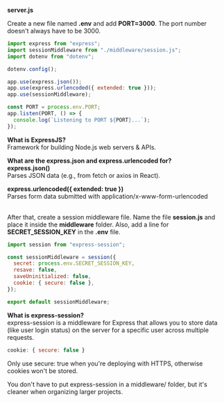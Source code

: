 **server.js**

Create a new file named **.env** and add **PORT=3000**. The port number doesn't always have to be 3000.

```js
import express from "express";
import sessionMiddleware from "./middleware/session.js";
import dotenv from "dotenv";

dotenv.config();

app.use(express.json());
app.use(express.urlencoded({ extended: true }));
app.use(sessionMiddleware);

const PORT = process.env.PORT;
app.listen(PORT, () => {
  console.log(`Listening to PORT ${PORT}...`);
});
```

**What is ExpressJS?**<br>
Framework for building Node.js web servers & APIs.<br>

**What are the express.json and express.urlencoded for?**<br>
**express.json()**<br>
Parses JSON data (e.g., from fetch or axios in React).<br>

**express.urlencoded({ extended: true })**<br>
Parses form data submitted with application/x-www-form-urlencoded<br><br>

After that, create a session middleware file. Name the file **session.js** and place it inside the **middleware** folder. Also, add a line for **SECRET_SESSION_KEY** in the **.env** file.
```js
import session from "express-session";

const sessionMiddleware = session({
  secret: process.env.SECRET_SESSION_KEY,
  resave: false,
  saveUninitialized: false,
  cookie: { secure: false },
});

export default sessionMiddleware;
```

**What is express-session?**<br>
express-session is a middleware for Express that allows you to store data (like user login status) on the server for a specific user across multiple requests.<br>

```js
cookie: { secure: false }
```
Only use secure: true when you're deploying with HTTPS, otherwise cookies won't be stored.<br>

You don't have to put express-session in a middleware/ folder, but it's cleaner when organizing larger projects.
